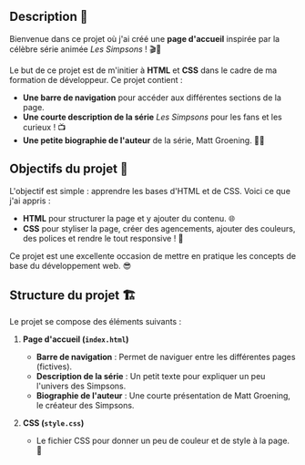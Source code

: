 ## Description 📝

Bienvenue dans ce projet où j'ai créé une **page d'accueil** inspirée par la célèbre série animée *Les Simpsons* ! 🎬🐷

Le but de ce projet est de m'initier à **HTML** et **CSS** dans le cadre de ma formation de développeur.
Ce projet contient :

- **Une barre de navigation** pour accéder aux différentes sections de la page.
- **Une courte description de la série** *Les Simpsons* pour les fans et les curieux ! 📺
- **Une petite biographie de l'auteur** de la série, Matt Groening. 👨‍💻

## Objectifs du projet 🎯

L'objectif est simple : apprendre les bases d'HTML et de CSS. Voici ce que j'ai appris :

- **HTML** pour structurer la page et y ajouter du contenu. 🌐
- **CSS** pour styliser la page, créer des agencements, ajouter des couleurs, des polices et rendre le tout responsive ! 🎨
  
Ce projet est une excellente occasion de mettre en pratique les concepts de base du développement web. 😎

## Structure du projet 🏗️

Le projet se compose des éléments suivants :

1. **Page d'accueil (`index.html`)**
   - **Barre de navigation** : Permet de naviguer entre les différentes pages (fictives).
   - **Description de la série** : Un petit texte pour expliquer un peu l'univers des Simpsons.
   - **Biographie de l'auteur** : Une courte présentation de Matt Groening, le créateur des Simpsons.
   
2. **CSS (`style.css`)**
   - Le fichier CSS pour donner un peu de couleur et de style à la page. 🌈
